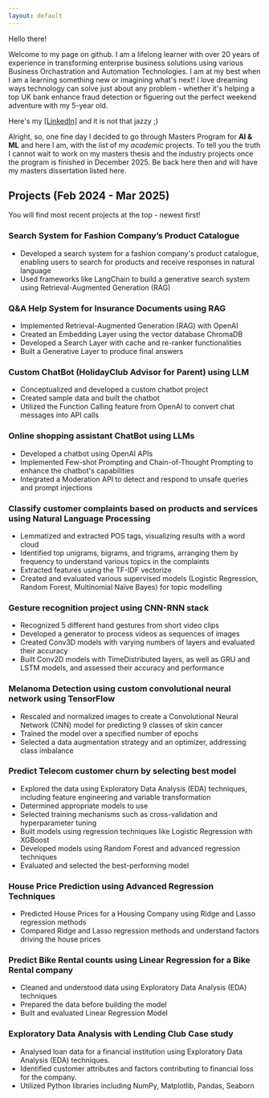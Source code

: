 ```yaml
---
layout: default
---
```


Hello there! 

Welcome to my page on github. I am a lifelong learner with over 20 years of experience in transforming enterprise business solutions using various Business Orchastration and Automation Technologies. I am at my best when I am a learning something new or imagining what's next! I love dreaming ways technology can solve just about any problem - whether it's helping a top UK bank enhance fraud detection or figuering out the perfect weekend adventure with my 5-year old. 

Here's my <a href='https://uk.linkedin.com/in/kkaspate'>[LinkedIn]</a> and it is not that jazzy ;)


Alright, so, one fine day I decided to go through Masters Program for **AI & ML** and here I am, with the list of my _academic_ projects. To tell you the truth I cannot wait to work on my masters thesis and the industry projects once the program is finished in December 2025. Be back here then and will have my masters dissertation listed here. 

## Projects (Feb 2024 - Mar 2025) 

You will find most recent projects at the top - newest first!

### Search System for Fashion Company’s Product Catalogue 
*  Developed a search system for a fashion company's product catalogue, enabling users to search for products and receive responses in natural language
*  Used frameworks like LangChain to build a generative search system using Retrieval-Augmented Generation (RAG)

### Q&A Help System for Insurance Documents using RAG
*  Implemented Retrieval-Augmented Generation (RAG) with OpenAI
*  Created an Embedding Layer using the vector database ChromaDB
*  Developed a Search Layer with cache and re-ranker functionalities
*  Built a Generative Layer to produce final answers

### Custom ChatBot (HolidayClub Advisor for Parent) using LLM
*  Conceptualized and developed a custom chatbot project
*  Created sample data and built the chatbot
*  Utilized the Function Calling feature from OpenAI to convert chat messages into API calls

### Online shopping assistant ChatBot using LLMs
*  Developed a chatbot using OpenAI APIs
*  Implemented Few-shot Prompting and Chain-of-Thought Prompting to enhance the chatbot's capabilities
*  Integrated a Moderation API to detect and respond to unsafe queries and prompt injections

### Classify customer complaints based on products and services using Natural Language Processing
*  Lemmatized and extracted POS tags, visualizing results with a word cloud
*  Identified top unigrams, bigrams, and trigrams, arranging them by frequency to understand various topics in the complaints
*  Extracted features using the TF-IDF vectorize
*  Created and evaluated various supervised models (Logistic Regression, Random Forest, Multinomial Naïve Bayes) for topic modelling

### Gesture recognition project using CNN-RNN stack
*  Recognized 5 different hand gestures from short video clips
*  Developed a generator to process videos as sequences of images
*  Created Conv3D models with varying numbers of layers and evaluated their accuracy
*  Built Conv2D models with TimeDistributed layers, as well as GRU and LSTM models, and assessed their accuracy and performance

### Melanoma Detection using custom convolutional neural network using TensorFlow
*  Rescaled and normalized images to create a Convolutional Neural Network (CNN) model for predicting 9 classes of skin cancer
*  Trained the model over a specified number of epochs
*  Selected a data augmentation strategy and an optimizer, addressing class imbalance

### Predict Telecom customer churn by selecting best model 
*   Explored the data using Exploratory Data Analysis (EDA) techniques, including feature engineering and variable transformation
*   Determined appropriate models to use
*   Selected training mechanisms such as cross-validation and hyperparameter tuning
*   Built models using regression techniques like Logistic Regression with XGBoost
*   Developed models using Random Forest and advanced regression techniques
*   Evaluated and selected the best-performing model

### House Price Prediction using Advanced Regression Techniques
*   Predicted House Prices for a Housing Company using Ridge and Lasso regression methods
*   Compared Ridge and Lasso regression methods and understand factors driving the house prices 

### Predict Bike Rental counts using Linear Regression for a Bike Rental company
*  	Cleaned and understood data using Exploratory Data Analysis (EDA) techniques   
*   Prepared the data before building the model
*   Built and evaluated Linear Regression Model 

### Exploratory Data Analysis with Lending Club Case study  
*   Analysed loan data for a financial institution using Exploratory Data Analysis (EDA) techniques.
*   Identified customer attributes and factors contributing to financial loss for the company.
*   Utilized Python libraries including NumPy, Matplotlib, Pandas, Seaborn
